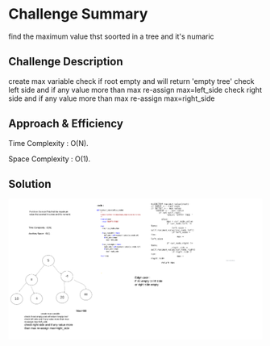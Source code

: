 # Challenge Summary
find the maximum value thst soorted in a tree and it's numaric 
## Challenge Description
create max variable 
check if root empty and will return 'empty tree'
check left side and if any value more than max re-assign max=left_side 
check right side and if any value more than max re-assign max=right_side 

## Approach & Efficiency
Time Complexity : O(N).

Space Complexity : O(1).
## Solution
![img](../../../assets/max.png)